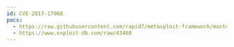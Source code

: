 ```yaml
---
id: CVE-2017-17968
pocs:
  - https://raw.githubusercontent.com/rapid7/metasploit-framework/master/modules/exploits/windows/misc/nettransport.rb
  - https://www.exploit-db.com/raw/43408
---
```

